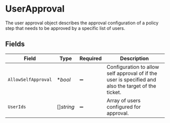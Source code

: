 # UserApproval

 The user approval object describes the approval configuration of a policy step that needs to be approved by a specific list of users.



## Fields

| Field                                                                                                 | Type                                                                                                  | Required                                                                                              | Description                                                                                           |
| ----------------------------------------------------------------------------------------------------- | ----------------------------------------------------------------------------------------------------- | ----------------------------------------------------------------------------------------------------- | ----------------------------------------------------------------------------------------------------- |
| `AllowSelfApproval`                                                                                   | **bool*                                                                                               | :heavy_minus_sign:                                                                                    |  Configuration to allow self approval of if the user is specified and also the target of the ticket.<br/> |
| `UserIds`                                                                                             | []*string*                                                                                            | :heavy_minus_sign:                                                                                    |  Array of users configured for approval.<br/>                                                         |